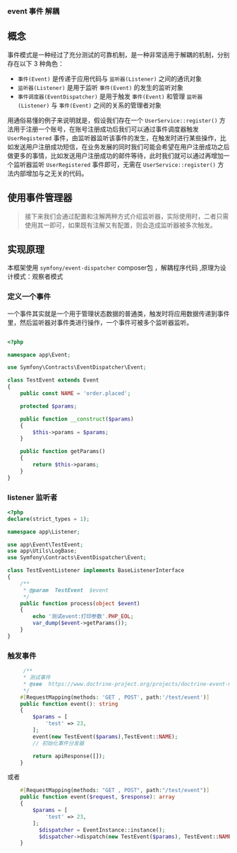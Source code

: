 
### event 事件 解耦


## 概念

事件模式是一种经过了充分测试的可靠机制，是一种非常适用于解耦的机制，分别存在以下 3 种角色：

- `事件(Event)` 是传递于应用代码与 `监听器(Listener)` 之间的通讯对象
- `监听器(Listener)` 是用于监听 `事件(Event)` 的发生的监听对象
- `事件调度器(EventDispatcher)` 是用于触发 `事件(Event)` 和管理 `监听器(Listener)` 与 `事件(Event)` 之间的关系的管理者对象

用通俗易懂的例子来说明就是，假设我们存在一个 `UserService::register()` 方法用于注册一个账号，在账号注册成功后我们可以通过事件调度器触发 `UserRegistered` 事件，由监听器监听该事件的发生，在触发时进行某些操作，比如发送用户注册成功短信，在业务发展的同时我们可能会希望在用户注册成功之后做更多的事情，比如发送用户注册成功的邮件等待，此时我们就可以通过再增加一个监听器监听 `UserRegistered` 事件即可，无需在 `UserService::register()` 方法内部增加与之无关的代码。

## 使用事件管理器

> 接下来我们会通过配置和注解两种方式介绍监听器，实际使用时，二者只需使用其一即可，如果既有注解又有配置，则会造成监听器被多次触发。

## 实现原理
本框架使用 `symfony/event-dispatcher` composer包 ，解耦程序代码 ,原理为设计模式：观察者模式



### 定义一个事件

一个事件其实就是一个用于管理状态数据的普通类，触发时将应用数据传递到事件里，然后监听器对事件类进行操作，一个事件可被多个监听器监听。


```php

<?php

namespace app\Event;

use Symfony\Contracts\EventDispatcher\Event;

class TestEvent extends Event
{
    public const NAME = 'order.placed';

    protected $params;

    public function __construct($params)
    {
        $this->params = $params;
    }

    public function getParams()
    {
        return $this->params;
    }
}

```
### listener 监听者
```php
<?php
declare(strict_types = 1);

namespace app\Listener;

use app\Event\TestEvent;
use app\Utils\LogBase;
use Symfony\Contracts\EventDispatcher\Event;

class TestEventListener implements BaseListenerInterface
{
    /**
     * @param  TestEvent  $event
     */
    public function process(object $event)
    {
        echo '测试event:打印参数'.PHP_EOL;
        var_dump($event->getParams());
    }
}


```

### 触发事件
```php
     /**
     * 测试事件
     * @see  https://www.doctrine-project.org/projects/doctrine-event-manager/en/latest/reference/index.html#setup
     */
    #[RequestMapping(methods: 'GET , POST', path:'/test/event')]
    public function event(): string
    {
        $params = [
            'test' => 23,
        ];
        event(new TestEvent($params),TestEvent::NAME);
        // 初始化事件分发器

        return apiResponse([]);
    }
```

或者
```php
    #[RequestMapping(methods: "GET , POST", path:"/test/event")]
    public function event($request, $response): array
    {
        $params = [
            'test' => 23,
        ];
          $dispatcher = EventInstance::instance();
          $dispatcher->dispatch(new TestEvent($params), TestEvent::NAME);
    }
```
